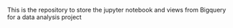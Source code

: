 This is the repository to store the jupyter notebook and views from Bigquery for a data analysis project
